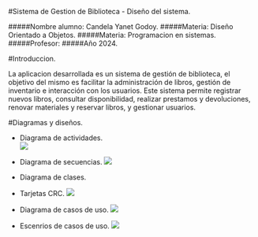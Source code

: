 #Sistema de Gestion de Biblioteca - Diseño del sistema. 

<p>

</p>
#####Nombre alumno: Candela Yanet Godoy.
#####Materia: Diseño Orientado a Objetos. 
#####Materia: Programacion en sistemas. 
#####Profesor:
#####Año 2024. 

#Introduccion. 
<p>

</p>
La aplicacion desarrollada es un sistema de gestión de biblioteca, el objetivo del mismo es facilitar la administración de libros, gestión de inventario e interacción con los usuarios. Este sistema permite registrar nuevos libros, consultar disponibilidad, realizar prestamos y devoluciones, renovar materiales y reservar libros, y gestionar usuarios. 

#Diagramas y diseños. 

- Diagrama de actividades.  
![](https://drive.google.com/file/d/1Fi91Nyg-AXxIK6IswE8Bt5AHjZ2aE0uO/view?usp=sharing) 

- Diagrama de secuencias. 
![](https://drive.google.com/file/d/17_DWxTJh3Cf8Ay9WeeRhck8EODbEsZwh/view?usp=sharing) 

- Diagrama de clases. 

- Tarjetas CRC.
![](https://drive.google.com/file/d/1RdHk5CN6bsh85FA3l9fcaYMy0Fvh2UXV/view?usp=sharing) 

- Diagrama de casos de uso. 
![](https://drive.google.com/file/d/1E9JrOHa1rz4qZ_A0lAA8MIFLG9BQJdTW/view?usp=sharing) 

- Escenrios de casos de uso. 
![](https://drive.google.com/file/d/15lHazfTZ8x05OM7ZdHhQH3BHD3d84xJZ/view?usp=sharing)

